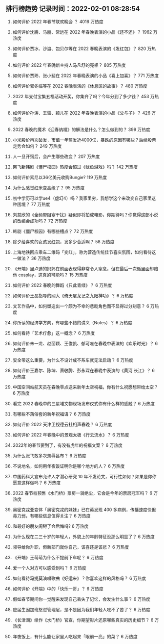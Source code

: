 
## 排行榜趋势 记录时间：2022-02-01 08:28:54
  
  1. 如何评价 2022 年春节联欢晚会 ？ 4016 万热度
    
  2. 如何评价沈腾、马丽、常远在 2022 年春晚表演的小品《还不还》？ 1962 万热度
    
  3. 如何评价贾冰、沙溢、包贝尔等在 2022 春晚表演的《发红包》？ 820 万热度
    
  4. 如何评价 2022 年春晚新主持人马凡舒的亮相？ 805 万热度
    
  5. 如何评价贾玲、张小斐在 2022 年春晚表演的小品《喜上加喜》？ 771 万热度
    
  6. 如何评价郭冬临等在 2022 春晚表演的《休息区的故事》？ 480 万热度
    
  7. 2022 年支付宝集五福活动开奖，你集齐了吗？今年分到了多少钱？ 453 万热度
    
  8. 如何评价孙涛、王雷、颖儿在 2022 年春晚表演的小品《父与子》？ 426 万热度
    
  9. 2022 春晚的魔术《迎春纳福》的解法是什么？怎么做到的？ 399 万热度
    
  10. 小米股价再次破发，市值一年蒸发近4000亿，暴跌的原因有哪些？后续股票走势会如何？ 249 万热度
    
  11. 人一旦开窍后，会产生哪些改变？ 207 万热度
    
  12. 网飞新韩剧《僵尸校园》热度会超过《鱿鱼游戏》吗？ 142 万热度
    
  13. 如何评价索尼以36亿美元收购Bungie? 119 万热度
    
  14. 为什么感觉红米变高级了？ 95 万热度
    
  15. 初中学历可以学ue4（虚幻4）吗？我家里穷，我想学这个来改变自己家里这种困境？ 77 万热度
    
  16. 刘慈欣的《全频带阻塞干扰》疑似即将拍成电影，你期待吗？你觉得这部小说的改编会成功吗？ 72 万热度
    
  17. 韩剧《僵尸校园》有哪些槽点？ 72 万热度
    
  18. 除夕给喜欢的女孩发红包，发多少合适啊？ 58 万热度
    
  19. 上海地铁回应乘车二维码「变红」，称为营造传统佳节喜庆氛围，如何看待这一做法？ 36 万热度
    
  20. 《开端》里卢迪的妈妈在前面表现得非常令人窒息，但在最后一次循里面却陪他 cosplay，这真的可能吗？ 15 万热度
    
  21. 如何评价 2022 春晚的舞蹈《只此青绿》？ 6 万热度
    
  22. 如何评价王晶指导的网大《倚天屠龙记之九阳神功》？ 6 万热度
    
  23. 文艺作品中，如何塑造出一个颇为不幸的悲剧角色而不显得过分刻意？ 6 万热度
    
  24. 你所读的经济学方向，有哪些不错的讲义（Notes）？ 6 万热度
    
  25. 如何看待「艺术疗愈」这一概念？ 6 万热度
    
  26. 如何评价朱一龙、赵丽颖、王俊凯、郁可唯在春晚中表演的《欢乐时光》？ 6 万热度
    
  27. 安全带这么重要，为什么不设计成不系车就无法启动？ 6 万热度
    
  28. 如何评价王嘉尔、陈坤、萧敬腾、彭永琛在春晚中表演的《黄河 长江》？ 6 万热度
    
  29. 中国空间站航天员在春晚零点送来新年太空祝福，你有什么祝愿想带给太空？ 6 万热度
    
  30. 看完 2022 春晚中的三星堆文物现场发布仪式你有什么样的感触？ 6 万热度
    
  31. 有哪些不落俗套的新年祝福语？ 6 万热度
    
  32. 如何评价 2022 天津卫视德云社相声春晚？ 6 万热度
    
  33. 如何评价 2022 年春晚中的景观太极《行云流水》？ 6 万热度
    
  34. 2022年的春节要到了，有没有虎年的祝福文案？ 6 万热度
    
  35. 为什么张飞敢多次羞辱吕布？ 6 万热度
    
  36. 不说地名，如何用年夜饭证明你是哪个地方的人？ 6 万热度
    
  37. 中国药科大宣布允许人才潜心研究 10 年不发论文，可行性如何？如果是你你愿意这样做吗？ 6 万热度
    
  38. 2022 春节档预售《水门桥》票房一骑绝尘，它会是今年的票房冠军吗？ 6 万热度
    
  39. 奥密克戎亚变体「奥密克戎的妹妹」已在英发现 400 多病例，传播速度快但毒力弱，有哪些信息值得关注？ 6 万热度
    
  40. 和最好的朋友闹掰了会后悔吗? 6 万热度
    
  41. 为什么现在二三十岁的年轻人，外貌上的年龄特征没那么明显了？ 6 万热度
    
  42. 领导给你升职，但新部门就你自己，该喜还是该悲？ 6 万热度
    
  43. 《开端》王萌萌为什么不提前下车呢？ 6 万热度
    
  44. 爱一个人对方可以感受到吗？ 6 万热度
    
  45. 如何看待冯提莫演唱歌曲《好运来》？你喜欢这样的风格吗？ 6 万热度
    
  46. 如何评价《开端》中的「快乐一哥」？ 6 万热度
    
  47. 假如春节期间你一觉醒来发现自己丢失了记忆，会发生什么事？ 6 万热度
    
  48. 应届生因加班怒怼管理层，是不是因为我们年轻人吃不了苦了？ 6 万热度
    
  49. 《长津湖》续作《水门桥》官宣，你期望影片还原哪些真实的历史细节？ 6 万热度
    
  50. 年夜饭上，有什么能让家里人吃起来「眼前一亮」的菜？ 6 万热度
    